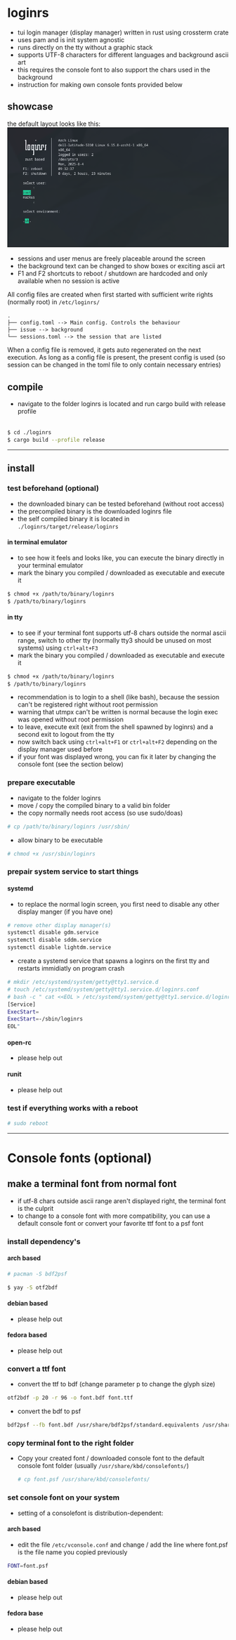 # loginrs
- tui login manager (display manager) written in rust using crossterm crate
- uses pam and is init system agnostic
- runs directly on the tty without a graphic stack
- supports UTF-8 characters for different languages and background ascii art
- this requires the console font to also support the chars used in the background
- instruction for making own console fonts provided below
## showcase
the default layout looks like this:
![default layout](default.png)

- sessions and user menus are freely placeable around the screen
- the background text can be changed to show boxes or exciting ascii art 
- F1 and F2 shortcuts to reboot / shutdown are hardcoded and only available when no session is active

All config files are created when first started with sufficient write rights (normally root) in `/etc/loginrs/`
```tree
.
├── config.toml --> Main config. Controls the behaviour
├── issue --> background
└── sessions.toml --> the session that are listed
```
When a config file is removed, it gets auto regenerated on the next execution. As long as a config file is present, the present config is used 
(so session can be changed in the toml file to only contain necessary entries)

## compile
- navigate to the folder loginrs is located and run cargo build with release profile
```sh
    
$ cd ./loginrs
$ cargo build --profile release
```
---
## install
### test beforehand (optional)
- the downloaded binary can be tested beforehand (without root access)
- the precompiled binary is the downloaded loginrs file
- the self compiled binary it is located in `./loginrs/target/release/loginrs`
#### in terminal emulator
- to see how it feels and looks like, you can execute the binary directly in your terminal emulator
- mark the binary you compiled / downloaded as executable and execute it
```sh
$ chmod +x /path/to/binary/loginrs
$ /path/to/binary/loginrs
```

#### in tty
- to see if your terminal font supports utf-8 chars outside the normal ascii range, switch to other tty (normally tty3 should be unused on most systems) using `ctrl+alt+F3`
- mark the binary you compiled / downloaded as executable and execute it
```sh
$ chmod +x /path/to/binary/loginrs
$ /path/to/binary/loginrs
```
- recommendation is to login to a shell (like bash), because the session can't be registered right without root permission
- warning that utmpx can't be written is normal because the login exec was opened without root permission
- to leave, execute exit (exit from the shell spawned by loginrs) and a second exit to logout from the tty
- now switch back using `ctrl+alt+F1` or `ctrl+alt+F2` depending on the display manager used before
- if your font was displayed wrong, you can fix it later by changing the console font (see the section below)

### prepare executable
- navigate to the folder loginrs
- move / copy the compiled binary to a valid bin folder
- the copy normally needs root access (so use sudo/doas)
```sh
# cp /path/to/binary/loginrs /usr/sbin/
```
- allow binary to be executable
```sh
# chmod +x /usr/sbin/loginrs
```
### prepair system service to start things
#### systemd
- to replace the normal login screen, you first need to disable any other display manger (if you have one)
```sh
# remove other display manager(s)
systemctl disable gdm.service
systemctl disable sddm.service
systemctl disable lightdm.service
```
- create a systemd service that spawns a loginrs on the first tty and restarts immidiatly on program crash
```sh
# mkdir /etc/systemd/system/getty@tty1.service.d
# touch /etc/systemd/system/getty@tty1.service.d/loginrs.conf
# bash -c " cat <<EOL > /etc/systemd/system/getty@tty1.service.d/loginrs.conf
[Service]
ExecStart=
ExecStart=-/sbin/loginrs
EOL"
```
#### open-rc
- please help out
#### runit
- please help out

### test if everything works with a reboot
```sh
# sudo reboot
```
---

# Console fonts (optional)
## make a terminal font from normal font
- if utf-8 chars outside ascii range aren't displayed right, the terminal font is the culprit
- to change to a console font with more compatibility, you can use a default console font or convert your favorite ttf font to a psf font
### install dependency's
#### arch based
```sh
# pacman -S bdf2psf
``` 
```sh
$ yay -S otf2bdf
```
#### debian based
- please help out
#### fedora based
- please help out
### convert a ttf font
- convert the ttf to bdf (change parameter p to change the glyph size)
```sh
otf2bdf -p 20 -r 96 -o font.bdf font.ttf
```
- convert the bdf to psf
```sh
bdf2psf --fb font.bdf /usr/share/bdf2psf/standard.equivalents /usr/share/bdf2psf/fontsets/Uni2.512 512 font.psf
```
### copy terminal font to the right folder
- Copy your created font / downloaded console font to the default console font folder (usually `/usr/share/kbd/consolefonts/`)
  ```sh
  # cp font.psf /usr/share/kbd/consolefonts/
  ```
### set console font on your system
- setting of a consolefont is distribution-dependent:
#### arch based
- edit the file `/etc/vconsole.conf` and change / add the line where font.psf is the file name you copied previously
```sh
FONT=font.psf
```
#### debian based
- please help out
#### fedora base
- please help out

